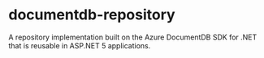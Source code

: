 # documentdb-repository
A repository implementation built on the Azure DocumentDB SDK for .NET that is reusable in ASP.NET 5 applications.
